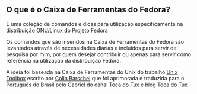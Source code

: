 ## O que é o Caixa de Ferramentas do Fedora?
É uma coleção de comandos e dicas para utilização especificamente na distribuição GNU/Linux do Projeto Fedora

Os comandos que são inseridos na Caixa de Ferramentas do Fedora são levantados através de necessidades diárias e incluídos para servir de pesquisa por mim, por quem desejar contribuir ou apenas para servir como referência na utilização da distribuição Fedora.

A ideia foi baseada na Caixa de Ferramentas do Unix do trabalho [Unix Toolbox](http://cb.vu/unixtoolbox/)
escrito por [Colin Barschel](http://colin.barschel.net/) que foi aprimorada e traduzida para o Português do Brasil pelo Gabriel do canal [Toca do Tux](https://www.youtube.com/user/tocadotux) e blog [Toca do Tux](http://www.tocadotux.com.br)
